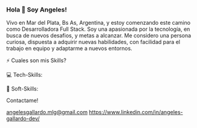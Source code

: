 ### Hola 👋 Soy Angeles!

Vivo en Mar del Plata, Bs As, Argentina, y estoy comenzando este camino como Desarrolladora Full Stack. 
Soy una apasionada por la tecnología, en busca de nuevos desafios, y metas a alcanzar.
Me considero una persona curiosa, dispuesta a adquirir nuevas habilidades, con facilidad para el trabajo en equipo y adaptarme a nuevos entornos.

⚡ Cuales son mis Skills?

💻 Tech-Skills:


🤝 Soft-Skills:

Contactame!

angelesgallardo.mlg@gmail.com
https://www.linkedin.com/in/angeles-gallardo-dev/


